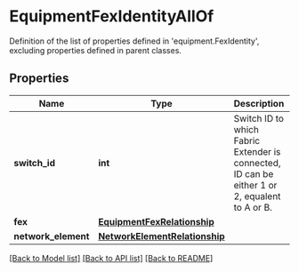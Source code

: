 # EquipmentFexIdentityAllOf

Definition of the list of properties defined in 'equipment.FexIdentity', excluding properties defined in parent classes.
## Properties
Name | Type | Description | Notes
------------ | ------------- | ------------- | -------------
**switch_id** | **int** | Switch ID to which Fabric Extender is connected, ID can be either 1 or 2, equalent to A or B. | [optional] 
**fex** | [**EquipmentFexRelationship**](EquipmentFexRelationship.md) |  | [optional] 
**network_element** | [**NetworkElementRelationship**](NetworkElementRelationship.md) |  | [optional] 

[[Back to Model list]](../README.md#documentation-for-models) [[Back to API list]](../README.md#documentation-for-api-endpoints) [[Back to README]](../README.md)


